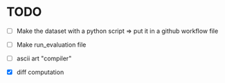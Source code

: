 # TODO


- [ ] Make the dataset with a python script => put it in a github workflow file
- [ ] Make run_evaluation file


- [ ] ascii art "compiler"
- [X] diff computation